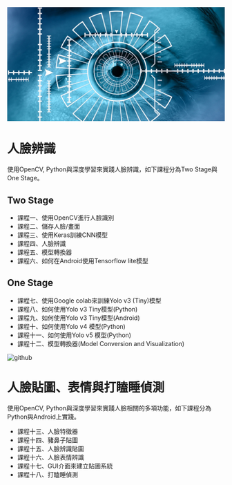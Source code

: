 <img src="https://raw.githubusercontent.com/j82887/Face-Detection/master/00_Image/README%20-%20Title1.png" width="800">

# 人臉辨識
使用OpenCV, Python與深度學習來實踐人臉辨識，如下課程分為Two Stage與One Stage。

## Two Stage
* 課程一、使用OpenCV進行人臉識別
* 課程二、儲存人臉/畫面
* 課程三、使用Keras訓練CNN模型
* 課程四、人臉辨識
* 課程五、模型轉換器
* 課程六、如何在Android使用Tensorflow lite模型

## One Stage
* 課程七、使用Google colab來訓練Yolo v3 (Tiny)模型
* 課程八、如何使用Yolo v3 Tiny模型(Python)
* 課程九、如何使用Yolo v3 Tiny模型(Android)
* 課程十、如何使用Yolo v4 模型(Python)
* 課程十一、如何使用Yolo v5 模型(Python)
* 課程十二、模型轉換器(Model Conversion and Visualization)

![github](https://lineofficial.blogimg.jp/en/imgs/b/3/b371b71e.png)

# 人臉貼圖、表情與打瞌睡偵測
使用OpenCV, Python與深度學習來實踐人臉相關的多項功能，如下課程分為Python與Android上實踐。
 
* 課程十三、人臉特徵器
* 課程十四、豬鼻子貼圖
* 課程十五、人臉辨識貼圖
* 課程十六、人臉表情辨識
* 課程十七、GUI介面來建立貼圖系統
* 課程十八、打瞌睡偵測

